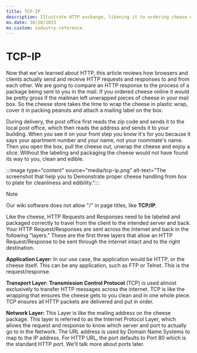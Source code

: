 ```yaml
---
title: TCP-IP
description: Illustrate HTTP exchange, likening it to ordering cheese online - browsers, clients, and responses explained.
ms.date: 10/28/2023
ms.custom: industry-reference
---
```


# TCP-IP

Now that we've learned about HTTP, this article reviews how browsers and clients actually send and receive HTTP requests and responses to and from each other. We are going to compare an HTTP response to the process of a package being sent to you in the mail. If you ordered cheese online it would be pretty gross if the mailman left unwrapped pieces of cheese in your mail box. So the cheese store takes the time to wrap the cheese in plastic wrap, cover it in packing peanuts and attach a mailing label on the box.

During delivery, the post office first reads the zip code and sends it to the local post office, which then reads the address and sends it to your building. When you see it on your front step you know it's for you because it says your apartment number and your name, not your roommate's name. Then you open the box, pull the cheese out, unwrap the cheese and enjoy a slice. Without the labeling and packaging the cheese would not have found its way to you, clean and edible.

:::image type="content" source="media/tcp-ip.png" alt-text="The screenshot that help you to Demonstrate proper cheese handling from box to plate for cleanliness and edibility.":::

> [!NOTE]
> Our wiki software does not allow "/" in page titles, like **TCP/IP**.

Like the cheese, HTTP Requests and Responses need to be labeled and packaged correctly to travel from the client to the intended server and back. Your HTTP Request/Responses are sent across the Internet and back in the following "layers." These are the first three layers that allow an HTTP Request/Response to be sent through the internet intact and to the right destination.

**Application Layer:** In our use case, the application would be HTTP, or the cheese itself. This can be any application, such as FTP or Telnet. This is the request/response.

**Transport Layer:** **Transmission Control Protocol** (TCP) is used almost exclusively to transfer HTTP messages across the internet. TCP is like the wrapping that ensures the cheese gets to you clean and in one whole piece. TCP ensures all HTTP packets are delivered and put in order.

**Network Layer:** This Layer is like the mailing address on the cheese package. This layer is referred to as the Internet Protocol Layer, which allows the request and response to know which server and port to actually go to in the Network. The URL address is used by Domain Name Systems to map to the IP address. For HTTP URL, the port defaults to Port 80 which is the standard HTTP port. We'll talk more about ports later.
